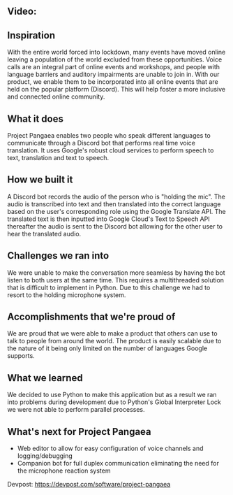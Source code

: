 ## Video:


## Inspiration
With the entire world forced into lockdown, many events have moved online leaving a population of the world excluded from these opportunities. Voice calls are an integral part of online events and workshops, and people with language barriers and auditory impairments are unable to join in. With our product, we enable them to be incorporated into all online events that are held on the popular platform (Discord). This will help foster a more inclusive and connected online community.

## What it does
Project Pangaea enables two people who speak different languages to communicate through a Discord bot that performs real time voice translation. It uses Google's robust cloud services to perform speech to text, translation and text to speech.

## How we built it
A Discord bot records the audio of the person who is "holding the mic". The audio is transcribed into text and then translated into the correct language based on the user's corresponding role using the Google Translate API. The translated text is then inputted into Google Cloud's Text to Speech API thereafter the audio is sent to the Discord bot allowing for the other user to hear the translated audio.

## Challenges we ran into
We were unable to make the conversation more seamless by having the bot listen to both users at the same time. This requires a multithreaded solution that is difficult to implement in Python. Due to this challenge we had to resort to the holding microphone system. 

## Accomplishments that we're proud of
We are proud that we were able to make a product that others can use to talk to people from around the world. The product is easily scalable due to the nature of it being only limited on the number of languages Google supports. 

## What we learned
We decided to use Python to make this application but as a result we ran into problems during development due to Python's Global Interpreter Lock we were not able to perform parallel processes. 

## What's next for Project Pangaea
- Web editor to allow for easy configuration of voice channels and logging/debugging
- Companion bot for full duplex communication eliminating the need for the microphone reaction system
 
 Devpost: https://devpost.com/software/project-pangaea
